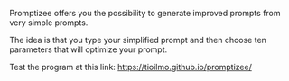 Promptizee offers you the possibility to generate improved prompts from very simple prompts. 

The idea is that you type your simplified prompt and then choose ten parameters that will optimize your prompt.

Test the program at this link: https://tioilmo.github.io/promptizee/
